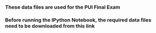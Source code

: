 ### These data files are used for the PUI Final Exam

### Before running the IPython Notebook, the required data files need to be downloaded from this link
